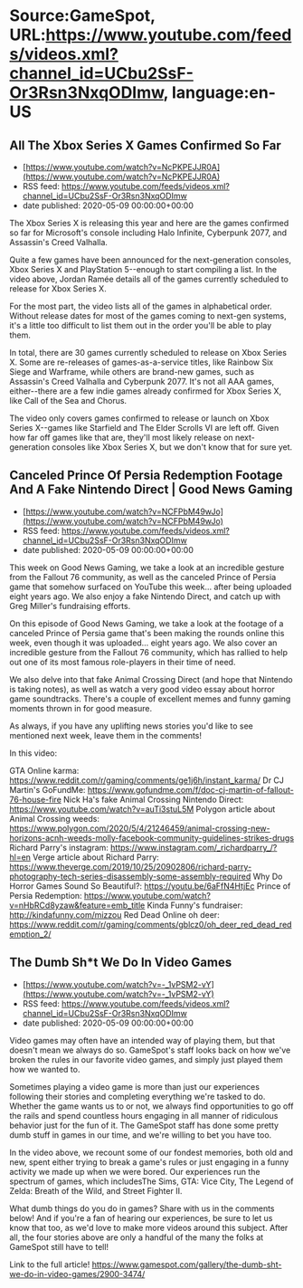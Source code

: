 # Source:GameSpot, URL:https://www.youtube.com/feeds/videos.xml?channel_id=UCbu2SsF-Or3Rsn3NxqODImw, language:en-US

## All The Xbox Series X Games Confirmed So Far
 - [https://www.youtube.com/watch?v=NcPKPEJJR0A](https://www.youtube.com/watch?v=NcPKPEJJR0A)
 - RSS feed: https://www.youtube.com/feeds/videos.xml?channel_id=UCbu2SsF-Or3Rsn3NxqODImw
 - date published: 2020-05-09 00:00:00+00:00

The Xbox Series X is releasing this year and here are the games confirmed so far for Microsoft's console including Halo Infinite, Cyberpunk 2077, and Assassin's Creed Valhalla. 

Quite a few games have been announced for the next-generation consoles, Xbox Series X and PlayStation 5--enough to start compiling a list. In the video above, Jordan Ramée details all of the games currently scheduled to release for Xbox Series X.

For the most part, the video lists all of the games in alphabetical order. Without release dates for most of the games coming to next-gen systems, it's a little too difficult to list them out in the order you'll be able to play them. 

In total, there are 30 games currently scheduled to release on Xbox Series X. Some are re-releases of games-as-a-service titles, like Rainbow Six Siege and Warframe, while others are brand-new games, such as Assassin's Creed Valhalla and Cyberpunk 2077. It's not all AAA games, either--there are a few indie games already confirmed for Xbox Series X, like Call of the Sea and Chorus.

The video only covers games confirmed to release or launch on Xbox Series X--games like Starfield and The Elder Scrolls VI are left off. Given how far off games like that are, they'll most likely release on next-generation consoles like Xbox Series X, but we don't know that for sure yet.

## Canceled Prince Of Persia Redemption Footage And A Fake Nintendo Direct | Good News Gaming
 - [https://www.youtube.com/watch?v=NCFPbM49wJo](https://www.youtube.com/watch?v=NCFPbM49wJo)
 - RSS feed: https://www.youtube.com/feeds/videos.xml?channel_id=UCbu2SsF-Or3Rsn3NxqODImw
 - date published: 2020-05-09 00:00:00+00:00

This week on Good News Gaming, we take a look at an incredible gesture from the Fallout 76 community, as well as the canceled Prince of Persia game that somehow surfaced on YouTube this week… after being uploaded eight years ago. We also enjoy a fake Nintendo Direct, and catch up with Greg Miller's fundraising efforts.

On this episode of Good News Gaming, we take a look at the footage of a canceled Prince of Persia game that's been making the rounds online this week, even though it was uploaded… eight years ago. We also cover an incredible gesture from the Fallout 76 community, which has rallied to help out one of its most famous role-players in their time of need. 

We also delve into that fake Animal Crossing Direct (and hope that Nintendo is taking notes), as well as watch a very good video essay about horror game soundtracks. There's a couple of excellent memes and funny gaming moments thrown in for good measure. 

As always, if you have any uplifting news stories you'd like to see mentioned next week, leave them in the comments!

In this video:

GTA Online karma: https://www.reddit.com/r/gaming/comments/ge1j6h/instant_karma/
Dr CJ Martin's GoFundMe: https://www.gofundme.com/f/doc-cj-martin-of-fallout-76-house-fire
Nick Ha's fake Animal Crossing Nintendo Direct: https://www.youtube.com/watch?v=auTi3stuL5M 
Polygon article about Animal Crossing weeds: https://www.polygon.com/2020/5/4/21246459/animal-crossing-new-horizons-acnh-weeds-molly-facebook-community-guidelines-strikes-drugs 
Richard Parry's instagram: https://www.instagram.com/_richardparry_/?hl=en 
Verge article about Richard Parry: https://www.theverge.com/2019/10/25/20902806/richard-parry-photography-tech-series-disassembly-some-assembly-required 
Why Do Horror Games Sound So Beautiful?: https://youtu.be/6aFfN4HtjEc 
Prince of Persia Redemption: https://www.youtube.com/watch?v=nHbRCd8yzaw&feature=emb_title 
Kinda Funny's fundraiser: http://kindafunny.com/mizzou 
Red Dead Online oh deer: https://www.reddit.com/r/gaming/comments/gblcz0/oh_deer_red_dead_redemption_2/

## The Dumb Sh*t We Do In Video Games
 - [https://www.youtube.com/watch?v=-_1vPSM2-vY](https://www.youtube.com/watch?v=-_1vPSM2-vY)
 - RSS feed: https://www.youtube.com/feeds/videos.xml?channel_id=UCbu2SsF-Or3Rsn3NxqODImw
 - date published: 2020-05-09 00:00:00+00:00

Video games may often have an intended way of playing them, but that doesn't mean we always do so. GameSpot's staff looks back on how we've broken the rules in our favorite video games, and simply just played them how we wanted to.

Sometimes playing a video game is more than just our experiences following their stories and completing everything we're tasked to do. Whether the game wants us to or not, we always find opportunities to go off the rails and spend countless hours engaging in all manner of ridiculous behavior just for the fun of it. The GameSpot staff has done some pretty dumb stuff in games in our time, and we're willing to bet you have too. 

In the video above, we recount some of our fondest memories, both old and new, spent either trying to break a game's rules or just engaging in a funny activity we made up when we were bored. Our experiences run the spectrum of games, which includesThe Sims, GTA: Vice City, The Legend of Zelda: Breath of the Wild, and Street Fighter II.

What dumb things do you do in games? Share with us in the comments below! And if you're a fan of hearing our experiences, be sure to let us know that too, as we'd love to make more videos around this subject. After all, the four stories above are only a handful of the many the folks at GameSpot still have to tell!

Link to the full article! https://www.gamespot.com/gallery/the-dumb-sht-we-do-in-video-games/2900-3474/

